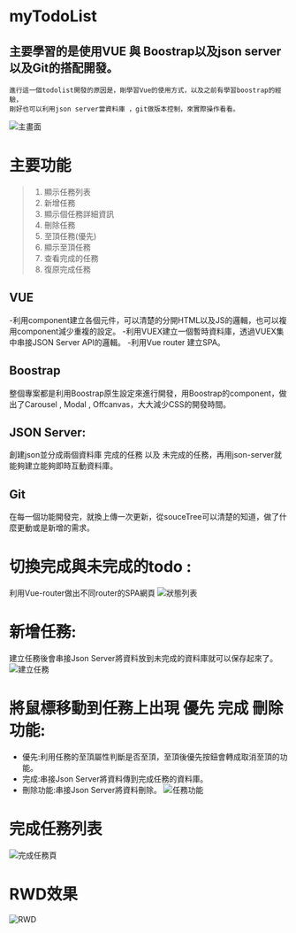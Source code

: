 # myTodoList

## 主要學習的是使用VUE 與 Boostrap以及json server以及Git的搭配開發。

```
進行這一個todolist開發的原因是，剛學習Vue的使用方式，以及之前有學習boostrap的經驗，
剛好也可以利用json server當資料庫 ，git做版本控制，來實際操作看看。
```
![主畫面](https://user-images.githubusercontent.com/90257304/137928485-63637388-3363-4e92-a7d3-a539a1ccdbcf.png)

# 主要功能
> 1. 顯示任務列表
> 2. 新增任務
> 3. 顯示個任務詳細資訊
> 3. 刪除任務
> 4. 至頂任務(優先)
> 5. 顯示至頂任務
> 5. 查看完成的任務
> 6. 復原完成任務
> 
## VUE
-利用component建立各個元件，可以清楚的分開HTML以及JS的邏輯，也可以複用component減少重複的設定。
-利用VUEX建立一個暫時資料庫，透過VUEX集中串接JSON Server API的邏輯。
-利用Vue router 建立SPA。

## Boostrap
整個專案都是利用Boostrap原生設定來進行開發，用Boostrap的component，做出了Carousel , Modal , Offcanvas，大大減少CSS的開發時間。

## JSON Server:
創建json並分成兩個資料庫 完成的任務 以及 未完成的任務，再用json-server就能夠建立能夠即時互動資料庫。

## Git
在每一個功能開發完，就換上傳一次更新，從souceTree可以清楚的知道，做了什麼更動或是新增的需求。

# 切換完成與未完成的todo :
利用Vue-router做出不同router的SPA網頁
![狀態列表](https://user-images.githubusercontent.com/90257304/137930111-0a1b8fe3-9dd8-4ab8-98b6-d1276b8c2d2d.png)

# 新增任務:
建立任務後會串接Json Server將資料放到未完成的資料庫就可以保存起來了。
![建立任務](https://user-images.githubusercontent.com/90257304/137931561-f9da76d5-a95a-4b19-8a49-963a4e0ace46.png)

# 將鼠標移動到任務上出現 優先 完成 刪除功能:
- 優先:利用任務的至頂屬性判斷是否至頂，至頂後優先按鈕會轉成取消至頂的功能。
- 完成:串接Json Server將資料傳到完成任務的資料庫。
- 刪除功能:串接Json Server將資料刪除。
![任務功能](https://user-images.githubusercontent.com/90257304/137933156-bf3c0e1e-16da-4bc9-bbf0-fb9af31a0221.png)

# 完成任務列表
![完成任務頁](https://user-images.githubusercontent.com/90257304/137936065-99d9fd08-f7b2-4d7f-9002-a616c28b0d86.png)

# RWD效果
![RWD](https://user-images.githubusercontent.com/90257304/137937354-4eaa67ec-91b0-4081-a124-16414d9ee7d1.png)







